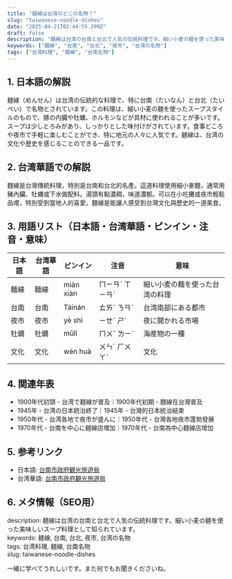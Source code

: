 ```yaml
---
title: "麺線は台湾のどこの名物？"
slug: "taiwanese-noodle-dishes"
date: "2025-04-21T02:44:55.299Z"
draft: false
description: "麺線は台湾の台南と台北で人気の伝統料理です。細い小麦の麺を使った美味しいスープ料理として知られています。"
keywords: ["麺線", "台南", "台北", "夜市", "台湾の名物"]
tags: ["台湾料理", "麺線", "台南名物"]
---
```


## 1. 日本語の解説  
麺線（めんせん）は台湾の伝統的な料理で、特に台南（たいなん）と台北（たいぺい）で名物とされています。この料理は、細い小麦の麺を使ったスープスタイルのもので、豚の内臓や牡蠣、ホルモンなどが具材に使われることが多いです。スープは少しとろみがあり、しっかりとした味付けがされています。食事どころや夜市で手軽に楽しむことができ、特に地元の人々に人気です。麺線は、台湾の文化や歴史を感じることのできる一品です。

## 2. 台湾華語での解説  
麵線是台灣傳統料理，特別是台南和台北的名產。這道料理使用細小麥麵，通常用豬內臟、牡蠣或下水做配料。湯頭有點濃稠，味道濃郁。可以在小吃攤或夜市輕鬆品嚐，特別受到當地人的喜愛。麵線是能讓人感受到台灣文化與歷史的一道美食。

## 3. 用語リスト（日本語・台湾華語・ピンイン・注音・意味）  
| 日本語 | 台湾華語 | ピンイン | 注音 | 意味 |
| --- | --- | --- | --- | --- |
| 麺線 | 麵線 | miàn xiàn | ㄇㄧㄢˋ ㄒㄧㄢˋ | 細い小麦の麺を使った台湾の料理 |
| 台南 | 台南 | Táinán | ㄊㄞˊ ㄋㄢˊ | 台湾南部にある都市 |
| 夜市 | 夜市 | yè shì | ㄧㄝˋ ㄕˋ | 夜に開かれる市場 |
| 牡蠣 | 牡蠣 | mǔlì | ㄇㄨˇ ㄌㄧˋ | 海産物の一種 |
| 文化 | 文化 | wén huà | ㄨㄣˊ ㄏㄨㄚˋ | 文化 |

## 4. 関連年表  
- 1900年代初頭 - 台湾で麺線が普及｜1900年代初期 - 麵線在台灣普及
- 1945年 - 台湾の日本統治終了｜1945年 - 台灣的日本統治結束
- 1950年代 - 台湾各地で夜市が盛んに｜1950年代 - 台灣各地夜市蓬勃發展
- 1970年代 - 台南を中心に麺線店増加｜1970年代 - 台南為中心麵線店增加

## 5. 参考リンク  
- 日本語: [台南市政府観光旅遊局](https://www.twtainan.net/)
- 台湾華語: [台南市政府觀光旅遊局](https://www.twtainan.net/zh-tw/)

## 6. メタ情報（SEO用）  
description: 麺線は台湾の台南と台北で人気の伝統料理です。細い小麦の麺を使った美味しいスープ料理として知られています。  
keywords: 麺線, 台南, 台北, 夜市, 台湾の名物  
tags: 台湾料理, 麺線, 台南名物  
slug: taiwanese-noodle-dishes

一緒に学べてうれしいです。また何でもお聞きくださいね。